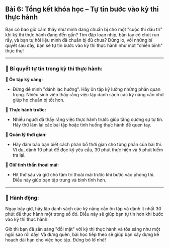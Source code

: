 ## Bài 6: Tổng kết khóa học – Tự tin bước vào kỳ thi thực hành

Bạn có bao giờ cảm thấy như mình đang chuẩn bị cho một "cuộc thi đấu trí" khi kỳ thi thực hành đang đến gần? Tim đập loạn nhịp, bàn tay có chút run rẩy, và bạn tự hỏi liệu mình đã chuẩn bị đủ chưa? Đừng lo, với những bí quyết sau đây, bạn sẽ tự tin bước vào kỳ thi thực hành như một "chiến binh" thực thụ!

---

### 📌 Bí quyết tự tin trong kỳ thi thực hành:

**🔹 Ôn tập kỹ càng:**
- Đừng để mình "đánh lạc hướng". Hãy ôn tập kỹ lưỡng những phần quan trọng. Nhiều sinh viên thấy rằng việc lập danh sách các kỹ năng cần nhớ giúp họ chuẩn bị tốt hơn.

**🔹 Thực hành trước:**
- Nhiều người đã thấy rằng việc thực hành trước giúp tăng cường sự tự tin. Hãy thử làm lại các bài tập hoặc tình huống thực hành để quen tay.

**🔹 Quản lý thời gian:**
- Hãy đảm bảo bạn biết cách phân bổ thời gian cho từng phần của bài thi. Ví dụ, dành 10 phút để đọc kỹ yêu cầu, 30 phút thực hiện và 5 phút kiểm tra lại.

**🔹 Giữ tinh thần thoải mái:**
- Hít thở sâu và giữ cho tâm trí thoải mái trước khi bước vào phòng thi. Điều này giúp bạn tập trung và bình tĩnh hơn.

---

### 🚀 Hành động:

Ngay bây giờ, hãy lập danh sách các kỹ năng cần ôn tập và dành ít nhất 30 phút để thực hành một trong số đó. Điều này sẽ giúp bạn tự tin hơn khi bước vào kỳ thi thực hành.

Giờ thì bạn đã sẵn sàng "đối mặt" với kỳ thi thực hành và tỏa sáng như một ngôi sao rồi đấy! Và đừng quên, bài học tiếp theo sẽ giúp bạn xây dựng kế hoạch dài hạn cho việc học tập. Đừng bỏ lỡ nhé!